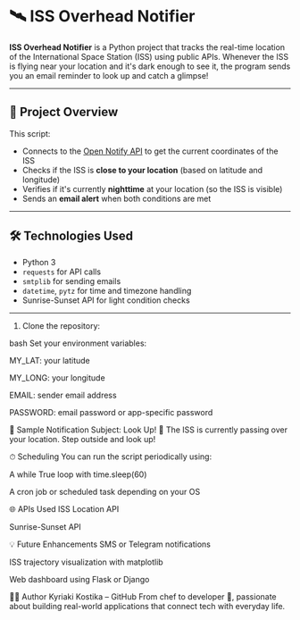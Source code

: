 # 🛰 ISS Overhead Notifier

**ISS Overhead Notifier** is a Python project that tracks the real-time location of the International Space Station (ISS) using public APIs. Whenever the ISS is flying near your location and it's dark enough to see it, the program sends you an email reminder to look up and catch a glimpse!

---

## 🚀 Project Overview

This script:
- Connects to the [Open Notify API](http://open-notify.org/) to get the current coordinates of the ISS
- Checks if the ISS is **close to your location** (based on latitude and longitude)
- Verifies if it's currently **nighttime** at your location (so the ISS is visible)
- Sends an **email alert** when both conditions are met

---

## 🛠 Technologies Used

- Python 3
- `requests` for API calls
- `smtplib` for sending emails
- `datetime`, `pytz` for time and timezone handling
- Sunrise-Sunset API for light condition checks

---


1. Clone the repository:

bash
Set your environment variables:

MY_LAT: your latitude

MY_LONG: your longitude

EMAIL: sender email address

PASSWORD: email password or app-specific password

📧 Sample Notification
Subject: Look Up! 👀 The ISS is currently passing over your location. Step outside and look up!

⏱ Scheduling
You can run the script periodically using:

A while True loop with time.sleep(60)

A cron job or scheduled task depending on your OS

🌐 APIs Used
ISS Location API

Sunrise-Sunset API

💡 Future Enhancements
SMS or Telegram notifications

ISS trajectory visualization with matplotlib

Web dashboard using Flask or Django

👩‍💻 Author
Kyriaki Kostika – GitHub From chef to developer 🚀, passionate about building real-world applications that connect tech with everyday life.
